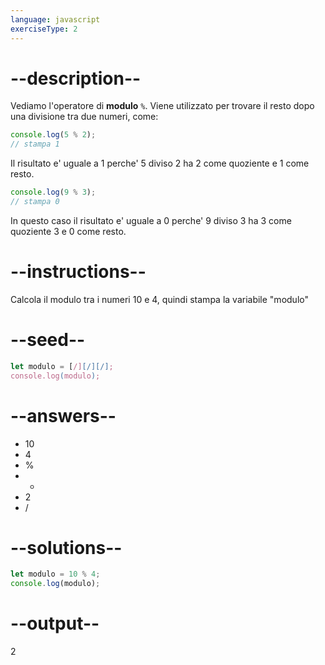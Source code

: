 ```yaml
---
language: javascript
exerciseType: 2
---
```


# --description--

Vediamo l'operatore di **modulo** `%`.
Viene utilizzato per trovare il resto dopo una divisione tra due numeri, come:
```javascript
console.log(5 % 2);
// stampa 1
```
Il risultato e' uguale a 1 perche' 5 diviso 2 ha 2 come quoziente e 1 come resto.
```javascript
console.log(9 % 3);
// stampa 0
```
In questo caso il risultato e' uguale a 0 perche' 9 diviso 3 ha 3 come quoziente 3 e 0 come resto.

# --instructions--

Calcola il modulo tra i numeri 10 e 4, quindi stampa la variabile "modulo"

# --seed--

```javascript
let modulo = [/][/][/];
console.log(modulo);
```

# --answers--

- 10
- 4
-  % 
-  * 
- 2
-  / 

# --solutions--

```javascript
let modulo = 10 % 4;
console.log(modulo);
```

# --output--

2

